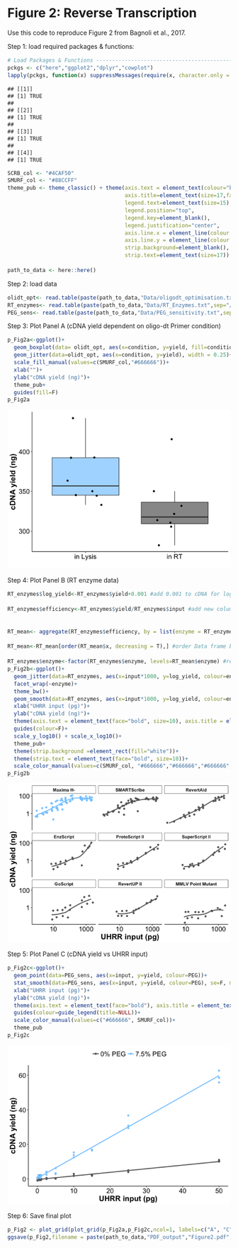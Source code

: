 Figure 2: Reverse Transcription
================

Use this code to reproduce Figure 2 from Bagnoli et al., 2017.

Step 1: load required packages & functions:

``` r
# Load Packages & Functions -----------------------------------------------
pckgs <- c("here","ggplot2","dplyr","cowplot")
lapply(pckgs, function(x) suppressMessages(require(x, character.only = TRUE)))
```

    ## [[1]]
    ## [1] TRUE
    ## 
    ## [[2]]
    ## [1] TRUE
    ## 
    ## [[3]]
    ## [1] TRUE
    ## 
    ## [[4]]
    ## [1] TRUE

``` r
SCRB_col <- "#4CAF50"
SMURF_col <- "#88CCFF"
theme_pub <- theme_classic() + theme(axis.text = element_text(colour="black", size=15), 
                                     axis.title=element_text(size=17,face="bold"), 
                                     legend.text=element_text(size=15),
                                     legend.position="top",
                                     legend.key=element_blank(),
                                     legend.justification="center", 
                                     axis.line.x = element_line(colour = "black"), 
                                     axis.line.y = element_line(colour = "black"),
                                     strip.background=element_blank(), 
                                     strip.text=element_text(size=17)) 

path_to_data <- here::here()
```

Step 2: load data

``` r
olidt_opt<- read.table(paste(path_to_data,"Data/oligodt_optimisation.txt",sep="/"), header = T, sep="\t")
RT_enzymes<- read.table(paste(path_to_data,"Data/RT_Enzymes.txt",sep="/"), header = T, sep="\t") 
PEG_sens<- read.table(paste(path_to_data,"Data/PEG_sensitivity.txt",sep="/"), header = T, sep="\t")
```

Step 3: Plot Panel A (cDNA yield dependent on oligo-dt Primer condition)

``` r
p_Fig2a<-ggplot()+
  geom_boxplot(data= olidt_opt, aes(x=condition, y=yield, fill=condition), alpha=0.7, outlier.shape = NA)+
  geom_jitter(data=olidt_opt, aes(x=condition, y=yield), width = 0.25)+
  scale_fill_manual(values=c(SMURF_col,"#666666"))+
  xlab("")+
  ylab("cDNA yield (ng)")+
  theme_pub+
  guides(fill=F)
p_Fig2a
```

![](Figure2_RT_Notebook_files/figure-markdown_github-ascii_identifiers/unnamed-chunk-3-1.png)

Step 4: Plot Panel B (RT enzyme data)

``` r
RT_enzymes$log_yield<-RT_enzymes$yield+0.001 #add 0.001 to cDNA for logarithmic transforming in a new column

RT_enzymes$efficiency<-RT_enzymes$yield/RT_enzymes$input #add new column: calculate the efficiency in converting UHRR in first strand cDNA


RT_mean<- aggregate(RT_enzymes$efficiency, by = list(enzyme = RT_enzymes$enzyme), FUN = mean) #calculate mean efficiency per enzmye

RT_mean<-RT_mean[order(RT_mean$x, decreasing = T),] #order Data frame by efficiency

RT_enzymes$enzyme<-factor(RT_enzymes$enzyme, levels=RT_mean$enzyme) #reorder levels using the mean efficiency
p_Fig2b<-ggplot()+
  geom_jitter(data=RT_enzymes, aes(x=input*1000, y=log_yield, colour=enzyme))+
  facet_wrap(~enzyme)+
  theme_bw()+
  geom_smooth(data=RT_enzymes, aes(x=input*1000, y=log_yield, colour=enzyme), se=F, method="loess")+
  xlab("UHRR input (pg)")+
  ylab("cDNA yield (ng)")+
  theme(axis.text = element_text(face="bold", size=10), axis.title = element_text(face="bold", size=10))+
  guides(colour=F)+
  scale_y_log10() + scale_x_log10()+
  theme_pub+
  theme(strip.background =element_rect(fill="white"))+
  theme(strip.text = element_text(face="bold", size=10))+
  scale_color_manual(values=c(SMURF_col, "#666666","#666666","#666666","#666666","#666666","#666666","#666666","#666666"))
p_Fig2b
```

![](Figure2_RT_Notebook_files/figure-markdown_github-ascii_identifiers/unnamed-chunk-4-1.png)

Step 5: Plot Panel C (cDNA yield vs UHRR input)

``` r
p_Fig2c<-ggplot()+
  geom_point(data=PEG_sens, aes(x=input, y=yield, colour=PEG))+
  stat_smooth(data=PEG_sens, aes(x=input, y=yield, colour=PEG), se=F, method = lm)+
  xlab("UHRR input (pg)")+
  ylab("cDNA yield (ng)")+
  theme(axis.text = element_text(face="bold"), axis.title = element_text(face="bold"))+
  guides(colour=guide_legend(title=NULL))+
  scale_color_manual(values=c("#666666", SMURF_col))+
  theme_pub
p_Fig2c
```

![](Figure2_RT_Notebook_files/figure-markdown_github-ascii_identifiers/unnamed-chunk-5-1.png)

Step 6: Save final plot

``` r
p_Fig2 <- plot_grid(plot_grid(p_Fig2a,p_Fig2c,ncol=1, labels=c("A", "C")),p_Fig2b,ncol=2, labels = c("", "B"))
ggsave(p_Fig2,filename = paste(path_to_data,"PDF_output","Figure2.pdf",sep="/"),device="pdf",width = 12,height = 8)
```
